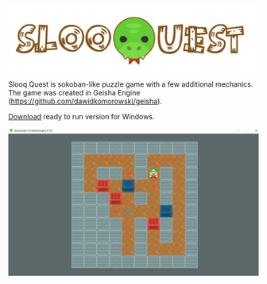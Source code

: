 ![](slooqquest-logo.png)

Slooq Quest is sokoban-like puzzle game with a few additional mechanics. The game was created in Geisha Engine (https://github.com/dawidkomorowski/geisha).

[Download](https://github.com/dawidkomorowski/slooq-quest/releases/download/v1.0/SlooqQuest.1.0.zip) ready to run version for Windows.

![](slooq-quest-screenshot.png)
